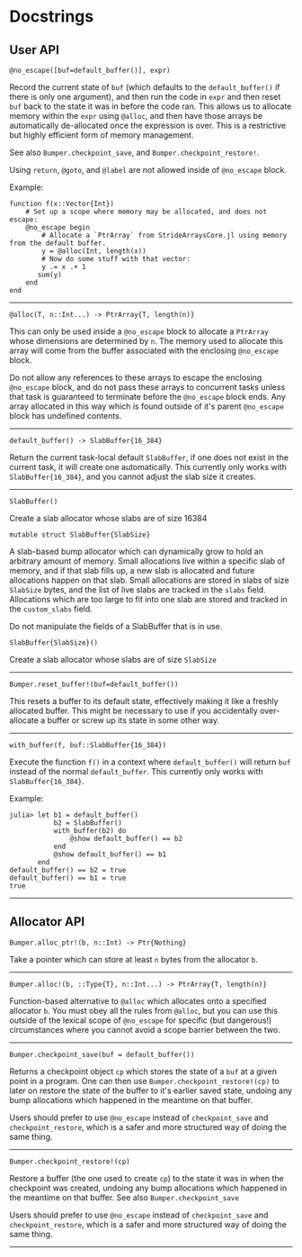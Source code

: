 # Docstrings

## User API

```
@no_escape([buf=default_buffer()], expr)
```

Record the current state of `buf` (which defaults to the `default_buffer()` if there is only one argument), and then run the code in `expr` and then reset `buf` back to the state it was in before the code ran. This allows us to allocate memory within the `expr` using `@alloc`, and then have those arrays be automatically de-allocated once the expression is over. This is a restrictive but highly efficient form of memory management.

See also `Bumper.checkpoint_save`, and `Bumper.checkpoint_restore!`.

Using `return`, `@goto`, and `@label` are not allowed inside of `@no_escape` block.

Example:

```
function f(x::Vector{Int})
    # Set up a scope where memory may be allocated, and does not escape:
    @no_escape begin
        # Allocate a `PtrArray` from StrideArraysCore.jl using memory from the default buffer.
        y = @alloc(Int, length(x))
        # Now do some stuff with that vector:
        y .= x .+ 1
       sum(y)
    end
end
```

---------------------------------------
```
@alloc(T, n::Int...) -> PtrArray{T, length(n)}
```

This can only be used inside a `@no_escape` block to allocate a `PtrArray` whose dimensions are determined by `n`. The memory used to allocate this array will come from the buffer associated with the enclosing `@no_escape` block.

Do not allow any references to these arrays to escape the enclosing `@no_escape` block, and do not pass these arrays to concurrent tasks unless that task is guaranteed to terminate before the `@no_escape` block ends. Any array allocated in this way which is found outside of it's parent `@no_escape` block has undefined contents.

---------------------------------------
```
default_buffer() -> SlabBuffer{16_384}
```

Return the current task-local default `SlabBuffer`, if one does not exist in the current task, it will create one automatically. This currently only works with `SlabBuffer{16_384}`, and you cannot adjust the slab size it creates.

---------------------------------------
```
SlabBuffer()
```

Create a slab allocator whose slabs are of size 16384

```
mutable struct SlabBuffer{SlabSize}
```

A slab-based bump allocator which can dynamically grow to hold an arbitrary amount of memory. Small allocations live within a specific slab of memory, and if that slab fills up, a new slab is allocated and future allocations happen on that slab. Small allocations are stored in slabs of size `SlabSize` bytes, and the list of live slabs are tracked in the `slabs` field. Allocations which are too large to fit into one slab are stored and tracked in the `custom_slabs` field.

Do not manipulate the fields of a SlabBuffer that is in use.

```
SlabBuffer{SlabSize}()
```

Create a slab allocator whose slabs are of size `SlabSize`

---------------------------------------
```
Bumper.reset_buffer!(buf=default_buffer())
```

This resets a buffer to its default state, effectively making it like a freshly allocated buffer. This might be necessary to use if you accidentally over-allocate a buffer or screw up its state in some other way.

---------------------------------------
```
with_buffer(f, buf::SlabBuffer{16_384})
```

Execute the function `f()` in a context where `default_buffer()` will return `buf` instead of the normal `default_buffer`. This currently only works with `SlabBuffer{16_384}`.

Example:

```
julia> let b1 = default_buffer()
           b2 = SlabBuffer()
           with_buffer(b2) do
               @show default_buffer() == b2
           end
           @show default_buffer() == b1
       end
default_buffer() == b2 = true
default_buffer() == b1 = true
true
```

---------------------------------------
## Allocator API

```
Bumper.alloc_ptr!(b, n::Int) -> Ptr{Nothing}
```

Take a pointer which can store at least `n` bytes from the allocator `b`.

---------------------------------------
```
Bumper.alloc!(b, ::Type{T}, n::Int...) -> PtrArray{T, length(n)}
```

Function-based alternative to `@alloc` which allocates onto a specified allocator `b`. You must obey all the rules from `@alloc`, but you can use this outside of the lexical scope of `@no_escape` for specific (but dangerous!) circumstances where you cannot avoid a scope barrier between the two.

---------------------------------------
```
Bumper.checkpoint_save(buf = default_buffer())
```

Returns a checkpoint object `cp` which stores the state of a `buf` at a given point in a program. One can then use `Bumper.checkpoint_restore!(cp)` to later on restore the state of the buffer to it's earlier saved state, undoing any bump allocations which happened in the meantime on that buffer.

Users should prefer to use `@no_escape` instead of `checkpoint_save` and `checkpoint_restore`, which is a safer and more structured way of doing the same thing.

---------------------------------------
```
Bumper.checkpoint_restore!(cp)
```

Restore a buffer (the one used to create `cp`) to the state it was in when the checkpoint was created, undoing any bump allocations which happened in the meantime on that buffer. See also `Bumper.checkpoint_save`

Users should prefer to use `@no_escape` instead of `checkpoint_save` and `checkpoint_restore`, which is a safer and more structured way of doing the same thing.

---------------------------------------
